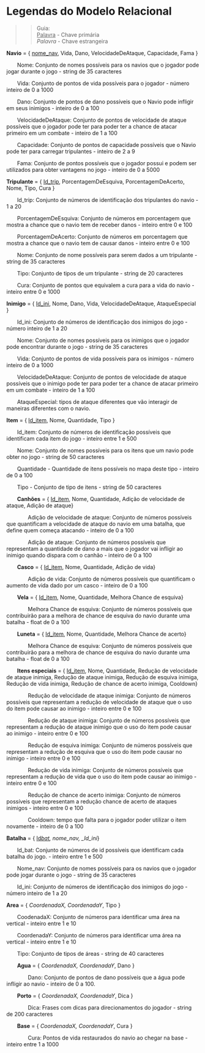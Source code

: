 # Legendas do Modelo Relacional

> > Guia:  
> >  <ins>Palavra</ins> - Chave primária  
> >  _Palavra_ - Chave estrangeira

**Navio** = { <ins>nome_nav</ins>, Vida, Dano, VelocidadeDeAtaque, Capacidade, Fama }

&emsp;&emsp;Nome: Conjunto de nomes possíveis para os navios que o jogador pode jogar durante o jogo - string de 35 caracteres

&emsp;&emsp;Vida: Conjunto de pontos de vida possíveis para o jogador - número inteiro de 0 a 1000

&emsp;&emsp;Dano: Conjunto de pontos de dano possíveis que o Navio pode infligir em seus inimigos - inteiro de 0 a 100

&emsp;&emsp;VelocidadeDeAtaque: Conjunto de pontos de velocidade de ataque possíveis que o jogador pode ter para poder ter a chance de atacar primeiro em um combate - inteiro de 1 a 100

&emsp;&emsp;Capacidade: Conjunto de pontos de capacidade possíveis que o Navio pode ter para carregar tripulantes - inteiro de 2 a 9

&emsp;&emsp;Fama: Conjunto de pontos possíveis que o jogador possui e podem ser utilizados para obter vantagens no jogo - inteiro de 0 a 5000

**Tripulante** = { <ins>Id_trip</ins>, PorcentagemDeEsquiva, PorcentagemDeAcerto, Nome, Tipo, Cura }

&emsp;&emsp;Id_trip: Conjunto de números de identificação dos tripulantes do navio - 1 a 20

&emsp;&emsp;PorcentagemDeEsquiva: Conjunto de números em porcentagem que mostra a chance que o navio tem de receber danos - inteiro entre 0 e 100

&emsp;&emsp;PorcentagemDeAcerto: Conjunto de números em porcentagem que mostra a chance que o navio tem de causar danos - inteiro entre 0 e 100

&emsp;&emsp;Nome: Conjunto de nome possíveis para serem dados a um tripulante - string de 35 caracteres

&emsp;&emsp;Tipo: Conjunto de tipos de um tripulante - string de 20 caracteres

&emsp;&emsp;Cura: Conjunto de pontos que equivalem a cura para a vida do navio - inteiro entre 0 e 1000

**Inimigo** = { <ins>Id_ini</ins>, Nome, Dano, Vida, VelocidadeDeAtaque, AtaqueEspecial }

&emsp;&emsp;Id_ini: Conjunto de números de identificação dos inimigos do jogo - número inteiro de 1 a 20

&emsp;&emsp;Nome: Conjunto de nomes possíveis para os inimigos que o jogador pode encontrar durante o jogo - string de 35 caracteres

&emsp;&emsp;Vida: Conjunto de pontos de vida possíveis para os inimigos - número inteiro de 0 a 1000

&emsp;&emsp;VelocidadeDeAtaque: Conjunto de pontos de velocidade de ataque possíveis que o inimigo pode ter para poder ter a chance de atacar primeiro em um combate - inteiro de 1 a 100

&emsp;&emsp;AtaqueEspecial: tipos de ataque diferentes que vão interagir de maneiras diferentes com o navio.

**Item** = { <ins>Id_item</ins>, Nome, Quantidade, Tipo }

&emsp;&emsp;Id_item: Conjunto de números de identificação possíveis que identificam cada item do jogo - inteiro entre 1 e 500

&emsp;&emsp;Nome: Conjunto de nomes possíveis para os itens que um navio pode obter no jogo - string de 50 caracteres

&emsp;&emsp;Quantidade - Quantidade de itens possíveis no mapa deste tipo - inteiro de 0 a 100

&emsp;&emsp;Tipo - Conjunto de tipo de itens - string de 50 caracteres

&emsp;&emsp;**Canhões** = { <ins>Id_item</ins>, Nome, Quantidade, Adição de velocidade de ataque, Adição de ataque}

&emsp;&emsp;&emsp;&emsp;Adição de velocidade de ataque: Conjunto de números possíveis que quantificam a velocidade de ataque do navio em uma batalha, que define quem começa atacando - inteiro de 0 a 100

&emsp;&emsp;&emsp;&emsp;Adição de ataque: Conjunto de números possíveis que representam a quantidade de dano a mais que o jogador vai infligir ao inimigo quando dispara com o canhão - inteiro de 0 a 100

&emsp;&emsp;**Casco** = { <ins>Id_item</ins>, Nome, Quantidade, Adição de vida}

&emsp;&emsp;&emsp;&emsp;Adição de vida: Conjunto de números possíveis que quantificam o aumento de vida dado por um casco - inteiro de 0 a 100

&emsp;&emsp;**Vela** = { <ins>Id_item</ins>, Nome, Quantidade, Melhora Chance de esquiva}

&emsp;&emsp;&emsp;&emsp;Melhora Chance de esquiva: Conjunto de números possíveis que contribuirão para a melhora de chance de esquiva do navio durante uma batalha - float de 0 a 100

&emsp;&emsp;**Luneta** = { <ins>Id_item</ins>, Nome, Quantidade, Melhora Chance de acerto}

&emsp;&emsp;&emsp;&emsp;Melhora Chance de esquiva: Conjunto de números possíveis que contribuirão para a melhora de chance de esquiva do navio durante uma batalha - float de 0 a 100

&emsp;&emsp;**Itens especiais** = { <ins>Id_item</ins>, Nome, Quantidade, Redução de velocidade de ataque inimiga, Redução de ataque inimiga, Redução de esquiva inimiga, Redução de vida inimiga, Redução de chance de acerto inimiga, Cooldown}

&emsp;&emsp;&emsp;&emsp;Redução de velocidade de ataque inimiga: Conjunto de números possíveis que representam a redução de velocidade de ataque que o uso do item pode causar ao inimigo - inteiro entre 0 e 100

&emsp;&emsp;&emsp;&emsp;Redução de ataque inimiga: Conjunto de números possíveis que representam a redução de ataque inimigo que o uso do item pode causar ao inimigo - inteiro entre 0 e 100

&emsp;&emsp;&emsp;&emsp;Redução de esquiva inimiga: Conjunto de números possíveis que representam a redução de esquiva que o uso do item pode causar no inimigo - inteiro entre 0 e 100

&emsp;&emsp;&emsp;&emsp;Redução de vida inimiga: Conjunto de números possíveis que representam a redução de vida que o uso do item pode causar ao inimigo - inteiro entre 0 e 100

&emsp;&emsp;&emsp;&emsp;Redução de chance de acerto inimiga: Conjunto de números possíveis que representam a redução chance de acerto de ataques inimigos - inteiro entre 0 e 100

&emsp;&emsp;&emsp;&emsp;Cooldown: tempo que falta para o jogador poder utilizar o item novamente - inteiro de 0 a 100

**Batalha** = { <ins>Id*bat</ins>, nome_nav, \_Id_ini*}

&emsp;&emsp;Id_bat: Conjunto de números de id possíveis que identificam cada batalha do jogo. - inteiro entre 1 e 500

&emsp;&emsp;Nome_nav: Conjunto de nomes possíveis para os navios que o jogador pode jogar durante o jogo - string de 35 caracteres

&emsp;&emsp;Id_ini: Conjunto de números de identificação dos inimigos do jogo - número inteiro de 1 a 20

**Area** = { _CoordenadaX, CoordenadaY_, Tipo }

&emsp;&emsp;CoodenadaX: Conjunto de números para identificar uma área na vertical - inteiro entre 1 e 10

&emsp;&emsp;CoordenadaY: Conjunto de números para identificar uma área na vertical - inteiro entre 1 e 10

&emsp;&emsp;Tipo: Conjunto de tipos de áreas - string de 40 caracteres

&emsp;&emsp;**Agua** = { _CoordenadaX, CoordenadaY_, Dano }

&emsp;&emsp;&emsp;&emsp;Dano: Conjunto de pontos de dano possíveis que a água pode infligir ao navio - inteiro de 0 a 100.

&emsp;&emsp;**Porto** = { _CoordenadaX, CoordenadaY_, Dica }

&emsp;&emsp;&emsp;&emsp;Dica: Frases com dicas para direcionamentos do jogador - string de 200 caracteres

&emsp;&emsp;**Base** = { _CoordenadaX, CoordenadaY_, Cura }

&emsp;&emsp;&emsp;&emsp;Cura: Pontos de vida restaurados do navio ao chegar na base - inteiro entre 1 a 1000
